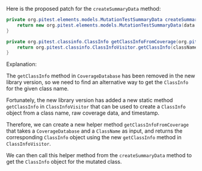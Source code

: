 Here is the proposed patch for the `createSummaryData` method:

```java
private org.pitest.elements.models.MutationTestSummaryData createSummaryData(final org.pitest.coverage.CoverageDatabase coverage, final org.pitest.mutationtest.ClassMutationResults data) {
    return new org.pitest.elements.models.MutationTestSummaryData(data.getFileName(), data.getMutations(), getClassInfoFromCoverage(coverage, data.getMutatedClass()));
}

private org.pitest.classinfo.ClassInfo getClassInfoFromCoverage(org.pitest.coverage.CoverageDatabase coverage, org.pitest.classinfo.ClassName className) {
    return org.pitest.classinfo.ClassInfoVisitor.getClassInfo(className, coverage.getRawCoverageData(className), coverage.getTimeStamp());
}
```

Explanation:

The `getClassInfo` method in `CoverageDatabase` has been removed in the new library version, so we need to find an alternative way to get the `ClassInfo` for the given class name.

Fortunately, the new library version has added a new static method `getClassInfo` in `ClassInfoVisitor` that can be used to create a `ClassInfo` object from a class name, raw coverage data, and timestamp.

Therefore, we can create a new helper method `getClassInfoFromCoverage` that takes a `CoverageDatabase` and a `ClassName` as input, and returns the corresponding `ClassInfo` object using the new `getClassInfo` method in `ClassInfoVisitor`.

We can then call this helper method from the `createSummaryData` method to get the `ClassInfo` object for the mutated class.